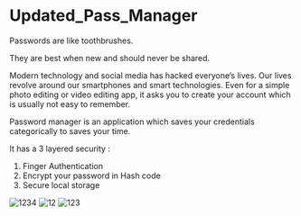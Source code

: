 # Updated_Pass_Manager

Passwords are like toothbrushes. 

They are best when new and should never be shared.

Modern technology and social media has hacked everyone’s lives. Our lives revolve around our smartphones and smart technologies. Even for a simple photo editing or video editing app, it asks you to create your account which is usually not easy to remember. 

Password manager is an application which saves your credentials categorically to saves your time. 

It has a 3 layered security : 
1. Finger Authentication 
2. Encrypt your password in Hash code 
3. Secure local storage

![1234](https://user-images.githubusercontent.com/61042463/116235309-4f688d00-a77b-11eb-81d6-a8283f31fcc0.PNG)
![12](https://user-images.githubusercontent.com/61042463/116235315-5099ba00-a77b-11eb-846b-55e56cab0351.PNG)
![123](https://user-images.githubusercontent.com/61042463/116235318-51325080-a77b-11eb-9a85-233e93191c6b.PNG)
